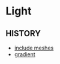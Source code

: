 # Light

## HISTORY

- [include meshes](http://www.babylonjs-playground.com/#20OAV9#162)
- [gradient](http://www.babylonjs-playground.com/#7PLE56#2)
